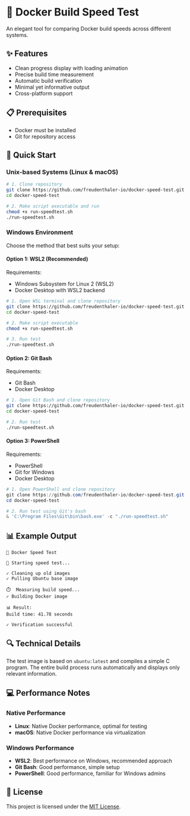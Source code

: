 # 🚀 Docker Build Speed Test

An elegant tool for comparing Docker build speeds across different systems.

## ✨ Features

- Clean progress display with loading animation
- Precise build time measurement
- Automatic build verification
- Minimal yet informative output
- Cross-platform support

## 📋 Prerequisites

- Docker must be installed
- Git for repository access

## 🚀 Quick Start

### Unix-based Systems (Linux & macOS)

```bash
# 1. Clone repository
git clone https://github.com/freudenthaler-io/docker-speed-test.git
cd docker-speed-test

# 2. Make script executable and run
chmod +x run-speedtest.sh
./run-speedtest.sh
```

### Windows Environment

Choose the method that best suits your setup:

#### Option 1: WSL2 (Recommended)
Requirements:
- Windows Subsystem for Linux 2 (WSL2)
- Docker Desktop with WSL2 backend

```bash
# 1. Open WSL terminal and clone repository
git clone https://github.com/freudenthaler-io/docker-speed-test.git
cd docker-speed-test

# 2. Make script executable
chmod +x run-speedtest.sh

# 3. Run test
./run-speedtest.sh
```

#### Option 2: Git Bash
Requirements:
- Git Bash
- Docker Desktop

```bash
# 1. Open Git Bash and clone repository
git clone https://github.com/freudenthaler-io/docker-speed-test.git
cd docker-speed-test

# 2. Run test
./run-speedtest.sh
```

#### Option 3: PowerShell
Requirements:
- PowerShell
- Git for Windows
- Docker Desktop

```powershell
# 1. Open PowerShell and clone repository
git clone https://github.com/freudenthaler-io/docker-speed-test.git
cd docker-speed-test

# 2. Run test using Git's bash
& 'C:\Program Files\Git\bin\bash.exe' -c "./run-speedtest.sh"
```

## 📊 Example Output

```
🚀 Docker Speed Test

🔄 Starting speed test...

✓ Cleaning up old images
✓ Pulling Ubuntu base image

⏱️  Measuring build speed...
✓ Building Docker image

📊 Result:
Build time: 41.78 seconds

✓ Verification successful
```

## 🔍 Technical Details

The test image is based on `ubuntu:latest` and compiles a simple C program. The entire build process runs automatically and displays only relevant information.

## 💻 Performance Notes

### Native Performance
- **Linux**: Native Docker performance, optimal for testing
- **macOS**: Native Docker performance via virtualization

### Windows Performance
- **WSL2**: Best performance on Windows, recommended approach
- **Git Bash**: Good performance, simple setup
- **PowerShell**: Good performance, familiar for Windows admins

## 📜 License

This project is licensed under the [MIT License](LICENSE).

